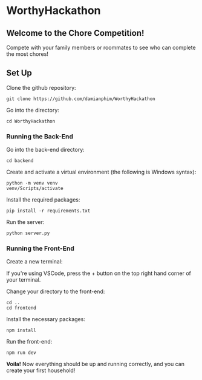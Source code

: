 # WorthyHackathon

## Welcome to the **Chore Competition!**

Compete with your family members or roommates to see who can complete the most chores!

## Set Up

Clone the github repository:

```
git clone https://github.com/damianphim/WorthyHackathon
```

Go into the directory:

```
cd WorthyHackathon
```

### Running the Back-End

Go into the back-end directory:

```
cd backend
```

Create and activate a virtual environment (the following is Windows syntax):

```
python -m venv venv
venv/Scripts/activate
```

Install the required packages:

```
pip install -r requirements.txt
```

Run the server:

```
python server.py
```

### Running the Front-End

Create a new terminal:

If you're using VSCode, press the + button on the top right hand corner of your terminal.

Change your directory to the front-end:

```
cd ..
cd frontend
```

Install the necessary packages:

```
npm install
```

Run the front-end:

```
npm run dev
```

**Voila!** Now everything should be up and running correctly, and you can create your first household!
